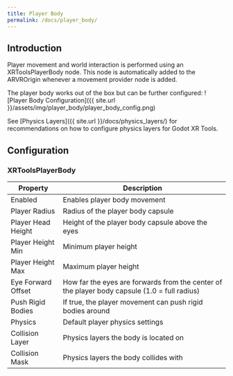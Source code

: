```yaml
---
title: Player Body
permalink: /docs/player_body/
---
```



## Introduction
Player movement and world interaction is performed using an XRToolsPlayerBody
node. This node is automatically added to the ARVROrigin whenever a movement
provider node is added.

The player body works out of the box but can be further configured:
![Player Body Configuration]({{ site.url }}/assets/img/player_body/player_body_config.png)

See [Physics Layers]({{ site.url }}/docs/physics_layers/) for recommendations on
how to configure physics layers for Godot XR Tools.


## Configuration

### XRToolsPlayerBody

| Property               | Description                                                     |
| ---------------------- | --------------------------------------------------------------- |
| Enabled                | Enables player body movement |
| Player Radius          | Radius of the player body capsule  |
| Player Head Height     | Height of the player body capsule above the eyes |
| Player Height Min      | Minimum player height |
| Player Height Max      | Maximum player height |
| Eye Forward Offset     | How far the eyes are forwards from the center of the player body capsule (1.0 = full radius) |
| Push Rigid Bodies      | If true, the player movement can push rigid bodies around |
| Physics                | Default player physics settings |
| Collision Layer        | Physics layers the body is located on |
| Collision Mask         | Physics layers the body collides with |
